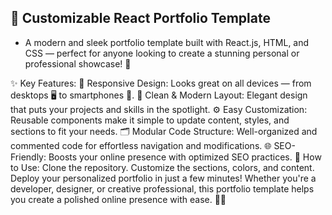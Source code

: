 ## 🚀 Customizable React Portfolio Template
- A modern and sleek portfolio template built with React.js, HTML, and CSS — perfect for anyone looking to create a stunning personal or professional showcase! 🌟

✨ Key Features:
📱 Responsive Design: Looks great on all devices — from desktops 🖥️ to smartphones 📱.
🎨 Clean & Modern Layout: Elegant design that puts your projects and skills in the spotlight.
⚙️ Easy Customization: Reusable components make it simple to update content, styles, and sections to fit your needs.
🗂️ Modular Code Structure: Well-organized and commented code for effortless navigation and modifications.
🌐 SEO-Friendly: Boosts your online presence with optimized SEO practices.
🔧 How to Use:
Clone the repository.
Customize the sections, colors, and content.
Deploy your personalized portfolio in just a few minutes!
Whether you're a developer, designer, or creative professional, this portfolio template helps you create a polished online presence with ease. 💼✨
